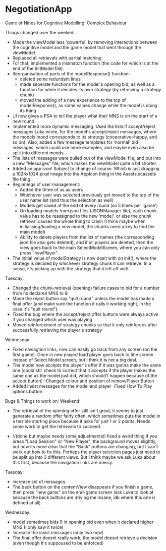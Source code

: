 # NegotiationApp
Game of Nines for Cognitive Modelling: Complex Behaviour

Things changed over the weeked:
- Made the viewModel less 'powerful' by removing interactions between the cognitive model and the game model that went through the viewModel.
- Replaced all retrievals with partial matching.
- For that, implemented a mismatch function (the code for which is at the end of the InitModel file).
- Reorganisation of parts of the modelResponse() function:
    - deleted some redundant lines
    - made seperate functions for the model's opening bid, as well as a function for when it decides its own strategy (by retreiving a strategy chunk)
    - moved the adding of a new experience to the top of modelResponse(), as some values change while the model is doing its thing
- UI now gives a PSA to tell the player what their MNS is on the start of a new round.
- Implemented more dynamic messaging. Used the lists if accept/reject messages Luka wrote, for the model's accept/reject messages, where the models mood corresponds to its strategy (cooperative=happy, and so on). Also, added a few message templates for 'normal' bid messages, which could use more examples, and maybe even also be split into different moods.
- The lists of messages were pulled out of the viewModel file, and put into a new "Messages" file, which makes the viewModel quite a bit shorter.
- Added an app icon! Subject to change of course. Which is just dragging a 1024x1024 pixel image into the AppIcon thing in the Assets.xcassets file thing.
- Beginnings of user management:
    - Added the three of us as users
    - Whichever user was selected previously get moved to the top of the user name list (and thus the selection as well)
    - Models get saved at the end of every round (so 5 times per 'game')
    - On loading models from json files (JSONManager file), each chunk value has to be reassigned to the new 'model', or else the chunk retrieval causes the whole thing to crash (I think maybe when initialising/loading a new model, the chunks need a key to find the main model)
    - Ability to delete players from the list of names (the corresponding json file also gets deleted), and if all players are deleted, then the view goes back to the main SelectModelScreen, where you can only press "newPlayer".
- The initial value of modelStrategy is now dealt with on init(), where the strategy is decided by whichever strategy chunk it can retrieve. In a sense, it's picking up with the strategy that it left off with.

Tuesday:
- Changed the chunk-retrieval (opening) failure cases to bid for a number from its declared MNS to 9.
- Made the reject button say "quit round" unless the model has made a final offer (and make sure the function it calls it working right, in the case it's "quit round").
- Fixed the bug where the accept/reject offer buttons were always active if you changed which user was playing.
- Moved reinforcement of strategy chunks so that it only reinforces after successfully retrieving the player's strategy

Wednesday:
- Fixed naviagtion links, now can easily go back from any screen (on the first game). Once in new player/ load player goes back to title screen instead of Select Model screen, but I think it is not a big deal.
- The model now accepts the player's offer if it was gonna make the same one (could still check to correct that it accepts if the player makes the same one as the model just did, which should't happen because of the accept button)
-Changed colour and position of removePlayer Button
- Added insist messages for the model and player
-Fixed How To Play options button

Bugs & Things to work on:
Weekend:
- The retrieval of the opening offer still isn't great, it seems to just generate a random offer fairly often, which sometimes puts the model in a terrible starting place because it asks for just 1 or 2 points. Needs some work to get the retrievals to succeed.

- //(done but maybe needs some adjustments)I fixed a weird thing if you press "Load Session" or "New Player", the background moves slightly, but now its more clear that the "Back" buttons are changing, but I can't work out how to fix this. Perhaps the player selection pages just need to be split up into 3 different views. But I think maybe we ask Luka about this first, because the navigation links are messy.

Tuesday:
- Increase set of messages. 
- The back button on the contentView disappears if you finish a game, then press "new game" on the end-game screen (ask Luka to look at because the back buttons are driving me insane, idk where this one is defined at all).


Wednesday:
- model sometimes bids 0 in opening bid even when it declared higher MNS (I only saw it twice)
- Increase the insist messages (only two now)
- The final offer doesnt really work, the model doesnt retrieve a decision (even though it's suppoused to be enforced)
